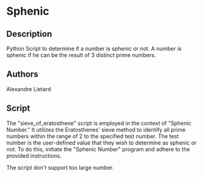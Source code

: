 # Sphenic

## Description

Python Script to determine if a number is sphenic or not. 
A number is sphenic if he can be the result of 3 distinct 
prime numbers.

## Authors

Alexandre Lietard

## Script

The "sieve_of_eratosthene" script is employed in the context of "Sphenic Number." It utilizes the Eratosthenes' sieve method to identify all prime numbers within the range of 2 to the specified test number. The test number is the user-defined value that they wish to determine as sphenic or not. To do this, initiate the "Sphenic Number" program and adhere to the provided instructions.

The script don't support too large number. 
